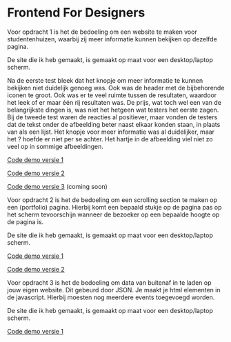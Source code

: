 # Frontend For Designers

Voor opdracht 1 is het de bedoeling om een website te maken voor studentenhuizen, waarbij zij meer informatie kunnen bekijken op dezelfde pagina.

De site die ik heb gemaakt, is gemaakt op maat voor een desktop/laptop scherm.

Na de eerste test bleek dat het knopje om meer informatie te kunnen bekijken niet duidelijk genoeg was. Ook was de header met de bijbehorende iconen te groot. Ook was er te veel ruimte tussen de resultaten, waardoor het leek of er maar één rij resultaten was. De prijs, wat toch wel een van de belangrijkste dingen is, was niet het hetgeen wat testers het eerste zagen.
Bij de tweede test waren de reacties al positiever, maar vonden de testers dat de tekst onder de afbeelding beter naast elkaar konden staan, in plaats van als een lijst. Het knopje voor meer informatie was al duidelijker, maar het ? hoefde er niet per se achter. Het hartje in de afbeelding viel niet zo veel op in sommige afbeeldingen.

[Code demo versie 1](https://github.com/AnneWS/FED/blob/master/v1/html1)

[Code demo versie 2](https://github.com/AnneWS/FED/blob/master/v2/html2)

[Code demo versie 3](FED/v3/html3) (coming soon)


Voor opdracht 2 is het de bedoeling om een scrolling section te maken op een (portfolio) pagina. Hierbij komt een bepaald stukje op de pagina pas op het scherm tevoorschijn wanneer de bezoeker op een bepaalde hoogte op de pagina is.

De site die ik heb gemaakt, is gemaakt op maat voor een desktop/laptop scherm.

[Code demo versie 1](https://github.com/AnneWS/FED/blob/master/opdracht2/v1/html)

[Code demo versie 2](https://github.com/AnneWS/FED/blob/master/opdracht2/v2/html)

Voor opdracht 3 is het de bedoeling om data van buitenaf in te laden op jouw eigen website. Dit gebeurd door JSON. Je maakt je html elementen in de javascript. Hierbij moesten nog meerdere events toegevoegd worden.

De site die ik heb gemaakt, is gemaakt op maat voor een desktop/laptop scherm.

[Code demo versie 1](https://github.com/AnneWS/FED/blob/master/opdracht3/v1/html)
